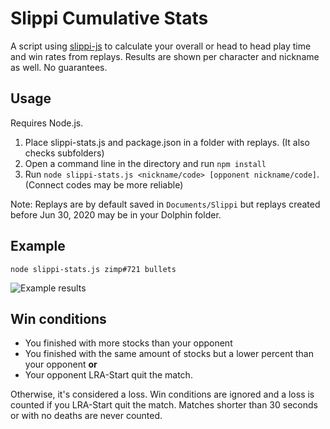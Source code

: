 # Slippi Cumulative Stats

A script using [slippi-js](https://github.com/project-slippi/slippi-js) to calculate your overall or head to head play time and win rates from replays. Results are shown per character and nickname as well. No guarantees.

## Usage
Requires Node.js.

1. Place slippi-stats.js and package.json in a folder with replays. (It also checks subfolders)
2. Open a command line in the directory and run `npm install`
3. Run `node slippi-stats.js <nickname/code> [opponent nickname/code]`. (Connect codes may be more reliable)

Note: Replays are by default saved in `Documents/Slippi` but replays created before Jun 30, 2020 may be in your Dolphin folder.

## Example

``node slippi-stats.js zimp#721 bullets``

![Example results](https://i.imgur.com/0OdRBTd.png)

## Win conditions
* You finished with more stocks than your opponent
* You finished with the same amount of stocks but a lower percent than your opponent **or**
* Your opponent LRA-Start quit the match.

Otherwise, it's considered a loss. Win conditions are ignored and a loss is counted if you LRA-Start quit the match. Matches shorter than 30 seconds or with no deaths are never counted.